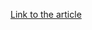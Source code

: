 [Link to the article](https://thehackernews.com/2025/09/microsoft-fixes-80-flaws-including-smb.html)
